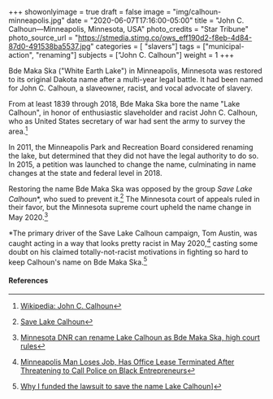 +++
showonlyimage = true
draft = false
image = "img/calhoun-minneapolis.jpg"
date = "2020-06-07T17:16:00-05:00"
title = "John C. Calhoun—Minneapolis, Minnesota, USA"
photo_credits = "Star Tribune"
photo_source_url = "https://stmedia.stimg.co/ows_eff190d2-f8eb-4d84-87d0-491538ba5537.jpg"
categories = [ "slavers"]
tags = ["municipal-action", "renaming"]
subjects = ["John C. Calhoun"]
weight = 1
+++

Bde Maka Ska ("White Earth Lake") in Minneapolis, Minnesota was restored to its original Dakota name after a multi-year legal battle. It had been named for John C. Calhoun, a slaveowner, racist, and vocal advocate of slavery.

<!--more-->

From at least 1839 through 2018, Bde Maka Ska bore the name "Lake Calhoun", in honor of enthusiastic slaveholder and racist John C. Calhoun, who as United States secretary of war had sent the army to survey the area.[^1]

In 2011, the Minneapolis Park and Recreation Board considered renaming the lake, but determined that they did not have the legal authority to do so.  In 2015, a petition was launched to change the name, culminating in name changes at the state and federal level in 2018.

Restoring the name Bde Maka Ska was opposed by the group _Save Lake Calhoun_\*, who sued to prevent it.[^2] The Minnesota court of appeals ruled in their favor, but the Minnesota supreme court upheld the name change in May 2020.[^3]

\*The primary driver of the Save Lake Calhoun campaign, Tom Austin, was caught acting in a way that looks pretty racist in May 2020,[^4] casting some doubt on his claimed totally-not-racist motivations in fighting so hard to keep Calhoun's name on Bde Maka Ska.[^5]

#### References

[^1]: [Wikipedia: John C. Calhoun](https://en.wikipedia.org/wiki/John_C._Calhoun)

[^2]: [Save Lake Calhoun](http://www.savelakecalhoun.com)

[^3]: [Minnesota DNR can rename Lake Calhoun as Bde Maka Ska, high court rules](https://www.startribune.com/minnesota-dnr-can-rename-lake-calhoun-as-bde-maka-ska-high-court-rules/570435552/)

[^4]: [Minneapolis Man Loses Job, Has Office Lease Terminated After Threatening to Call Police on Black Entrepreneurs](https://www.newsweek.com/minneapolis-man-loses-job-viral-video-racial-profiling-1507111)

[^5]: [Why I funded the lawsuit to save the name Lake Calhoun](https://www.startribune.com/why-i-funded-the-lawsuit-to-save-the-name-lake-calhoun/509291592/)]
